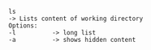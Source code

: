     ls
    -> Lists content of working directory
    Options:
    -l          -> long list
    -a          -> shows hidden content